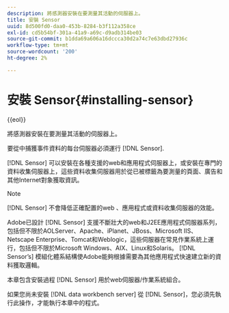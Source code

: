 ```yaml
---
description: 將感測器安裝在要測量其活動的伺服器上。
title: 安裝 Sensor
uuid: 8d500fd0-daa0-453b-8284-b3f112a358ce
exl-id: cd5b54bf-301a-41a9-a69c-d9adb314be03
source-git-commit: b1dda69a606a16dccca30d2a74c7e63dbd27936c
workflow-type: tm+mt
source-wordcount: '200'
ht-degree: 2%

---
```


# 安裝 Sensor{#installing-sensor}

{{eol}}

將感測器安裝在要測量其活動的伺服器上。

要從中捕獲事件資料的每台伺服器必須運行 [!DNL Sensor].

[!DNL Sensor] 可以安裝在各種支援的web和應用程式伺服器上，或安裝在專門的資料收集伺服器上，這些資料收集伺服器用於從已被標籤為要測量的頁面、廣告和其他Internet對象獲取資訊。

>[!NOTE]
>
>[!DNL Sensor] 不會降低正確配置的web 、應用程式或資料收集伺服器的效能。

Adobe已設計 [!DNL Sensor] 支援不斷壯大的web和J2EE應用程式伺服器系列，包括但不限於AOLServer、Apache、iPlanet、JBoss、Microsoft IIS、Netscape Enterprise、Tomcat和Weblogic，這些伺服器在常見作業系統上運行，包括但不限於Microsoft Windows、AIX、Linux和Solaris。 [!DNL Sensor’s] 模組化體系結構使Adobe能夠根據需要為其他應用程式快速建立新的資料獲取邏輯。

本章包含安裝過程 [!DNL Sensor] 用於web伺服器/作業系統組合。

如果您尚未安裝 [!DNL data workbench server] 從 [!DNL Sensor]，您必須先執行此操作，才能執行本章中的程式。
